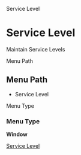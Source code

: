 
Service Level
# Service Level


Maintain Service Levels

Menu Path
## Menu Path



- Service Level

Menu Type
### Menu Type

**Window**


[Service Level](../../functional-guide/window/window-service-level.md)